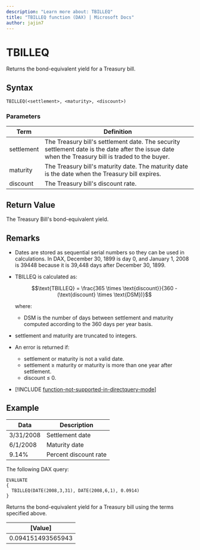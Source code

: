 ```yaml
---
description: "Learn more about: TBILLEQ"
title: "TBILLEQ function (DAX) | Microsoft Docs"
author: jajin7
---
```


# TBILLEQ

Returns the bond-equivalent yield for a Treasury bill.

## Syntax

```dax
TBILLEQ(<settlement>, <maturity>, <discount>)
```

### Parameters

|Term|Definition|  
|--------|--------------|  
|settlement|The Treasury bill's settlement date. The security settlement date is the date after the issue date when the Treasury bill is traded to the buyer.|
|maturity|The Treasury bill's maturity date. The maturity date is the date when the Treasury bill expires.|
|discount|The Treasury bill's discount rate.|

## Return Value

The Treasury Bill's bond-equivalent yield.

## Remarks

- Dates are stored as sequential serial numbers so they can be used in calculations. In DAX, December 30, 1899 is day 0, and January 1, 2008 is 39448 because it is 39,448 days after December 30, 1899.

- TBILLEQ is calculated as:

  $$\text{TBILLEQ} = \frac{365 \times \text{discount}}{360 - (\text{discount} \times \text{DSM})}$$

  where:

  - $\text{DSM}$ is the number of days between settlement and maturity computed according to the 360 days per year basis.

- settlement and maturity are truncated to integers.

- An error is returned if:
  - settlement or maturity is not a valid date.
  - settlement ≥ maturity or maturity is more than one year after settlement.
  - discount ≤ 0.

- [!INCLUDE [function-not-supported-in-directquery-mode](includes/function-not-supported-in-directquery-mode.md)]

## Example

| **Data**  | **Description**       |
| --------- | --------------------- |
| 3/31/2008 | Settlement date       |
| 6/1/2008  | Maturity date         |
| 9.14%     | Percent discount rate |

The following DAX query:

```dax
EVALUATE
{
  TBILLEQ(DATE(2008,3,31), DATE(2008,6,1), 0.0914)
}
```

Returns the bond-equivalent yield for a Treasury bill using the terms specified above.

| **[Value]**     |
| ----------------- |
| 0.094151493565943 |
